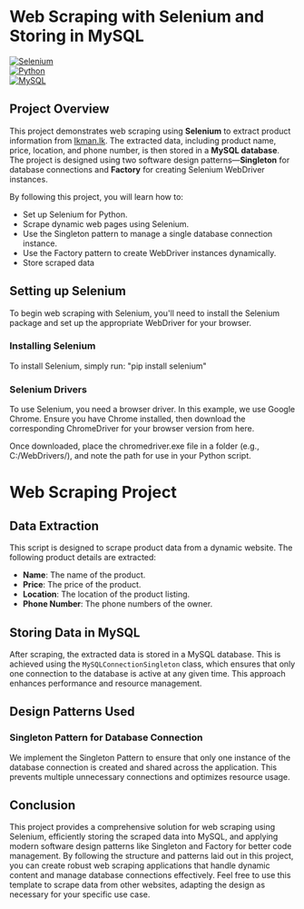 # Web Scraping with Selenium and Storing in MySQL

[![Selenium](https://img.shields.io/badge/Selenium-Web%20Scraping-green)](https://www.selenium.dev/)  
[![Python](https://img.shields.io/badge/Python-3.12-blue.svg)](https://www.python.org/)  
[![MySQL](https://img.shields.io/badge/MySQL-Database-orange.svg)](https://www.mysql.com/)



## Project Overview

This project demonstrates web scraping using **Selenium** to extract product information from [Ikman.lk](https://ikman.lk). The extracted data, including product name, price, location, and phone number, is then stored in a **MySQL database**. The project is designed using two software design patterns—**Singleton** for database connections and **Factory** for creating Selenium WebDriver instances.

By following this project, you will learn how to:
- Set up Selenium for Python.
- Scrape dynamic web pages using Selenium.
- Use the Singleton pattern to manage a single database connection instance.
- Use the Factory pattern to create WebDriver instances dynamically.
- Store scraped data

## Setting up Selenium
To begin web scraping with Selenium, you'll need to install the Selenium package and set up the appropriate WebDriver for your browser.

### Installing Selenium
To install Selenium, simply run:
 "pip install selenium"

### Selenium Drivers
To use Selenium, you need a browser driver. In this example, we use Google Chrome. Ensure you have Chrome installed, then download the corresponding ChromeDriver for your browser version from here.

Once downloaded, place the chromedriver.exe file in a folder (e.g., C:/WebDrivers/), and note the path for use in your Python script.

# Web Scraping Project

## Data Extraction

This script is designed to scrape product data from a dynamic website. The following product details are extracted:

- **Name**: The name of the product.
- **Price**: The price of the product.
- **Location**: The location of the product listing.
- **Phone Number**: The phone numbers of the owner.

## Storing Data in MySQL

After scraping, the extracted data is stored in a MySQL database. This is achieved using the `MySQLConnectionSingleton` class, which ensures that only one connection to the database is active at any given time. This approach enhances performance and resource management.

## Design Patterns Used

### Singleton Pattern for Database Connection

We implement the Singleton Pattern to ensure that only one instance of the database connection is created and shared across the application. This prevents multiple unnecessary connections and optimizes resource usage.


## Conclusion

This project provides a comprehensive solution for web scraping using Selenium, efficiently storing the scraped data into MySQL, and applying modern software design patterns like Singleton and Factory for better code management. By following the structure and patterns laid out in this project, you can create robust web scraping applications that handle dynamic content and manage database connections effectively. Feel free to use this template to scrape data from other websites, adapting the design as necessary for your specific use case.



